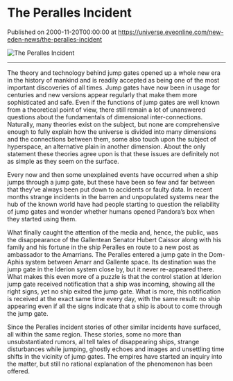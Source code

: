 # The Peralles Incident
Published on 2000-11-20T00:00:00 at https://universe.eveonline.com/new-eden-news/the-peralles-incident

![The Peralles Incident](https://web.ccpgamescdn.com/communityassets/img/chronicles/chronicleImage/pera.jpg#left)

---

The theory and technology behind jump gates opened up a whole new era in the history of mankind and is readily accepted as being one of the most important discoveries of all times. Jump gates have now been in usage for centuries and new versions appear regularly that make them more sophisticated and safe. Even if the functions of jump gates are well known from a theoretical point of view, there still remain a lot of unanswered questions about the fundamentals of dimensional inter-connections. Naturally, many theories exist on the subject, but none are comprehensive enough to fully explain how the universe is divided into many dimensions and the connections between them, some also touch upon the subject of hyperspace, an alternative plain in another dimension. About the only statement these theories agree upon is that these issues are definitely not as simple as they seem on the surface.

Every now and then some unexplained events have occurred when a ship jumps through a jump gate, but these have been so few and far between that they’ve always been put down to accidents or faulty data. In recent months strange incidents in the barren and unpopulated systems near the hub of the known world have had people starting to question the reliability of jump gates and wonder whether humans opened Pandora’s box when they started using them.

What finally caught the attention of the media and, hence, the public, was the disappearance of the Gallentean Senator Hubert Caissor along with his family and his fortune in the ship Peralles en route to a new post as ambassador to the Amarrians. The Peralles entered a jump gate in the Dom-Aphis system between Amarr and Gallente space. Its destination was the jump gate in the Iderion system close by, but it never re-appeared there. What makes this even more of a puzzle is that the control station at Iderion jump gate received notification that a ship was incoming, showing all the right signs, yet no ship exited the jump gate. What is more, this notification is received at the exact same time every day, with the same result: no ship appearing even if all the signs indicate that a ship is about to come through the jump gate.

Since the Peralles incident stories of other similar incidents have surfaced, all within the same region. These stories, some no more than unsubstantiated rumors, all tell tales of disappearing ships, strange disturbances while jumping, ghostly echoes and images and unsettling time shifts in the vicinity of jump gates. The empires have started an inquiry into the matter, but still no rational explanation of the phenomenon has been offered.
